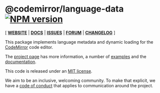 # @codemirror/language-data [![NPM version](https://img.shields.io/npm/v/@codemirror/language-data.svg)](https://www.npmjs.org/package/@codemirror/language-data)

[ [**WEBSITE**](https://codemirror.net/6/) | [**DOCS**](https://codemirror.net/6/docs/ref/#language-data) | [**ISSUES**](https://github.com/codemirror/codemirror.next/issues) | [**FORUM**](https://discuss.codemirror.net/c/next/) | [**CHANGELOG**](https://github.com/codemirror/language-data/blob/main/CHANGELOG.md) ]

This package implements language metadata and dynamic loading for the
[CodeMirror](https://codemirror.net/6/) code editor.

The [project page](https://codemirror.net/6/) has more information, a
number of [examples](https://codemirror.net/6/examples/) and the
[documentation](https://codemirror.net/6/docs/).

This code is released under an
[MIT license](https://github.com/codemirror/language-data/tree/main/LICENSE).

We aim to be an inclusive, welcoming community. To make that explicit,
we have a [code of
conduct](http://contributor-covenant.org/version/1/1/0/) that applies
to communication around the project.
